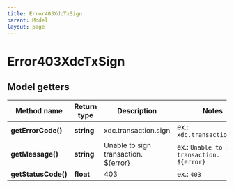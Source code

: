 ```yaml
---
title: Error403XdcTxSign
parent: Model
layout: page
---
```


# Error403XdcTxSign

## Model getters

Method name | Return type | Description | Notes
------------ | ------------- | ------------- | -------------
**getErrorCode()** | **string** | xdc.transaction.sign | ex.: `xdc.transaction.sign`
**getMessage()** | **string** | Unable to sign transaction. ${error} | ex.: `Unable to sign transaction. ${error}`
**getStatusCode()** | **float** | 403 | ex.: `403`

